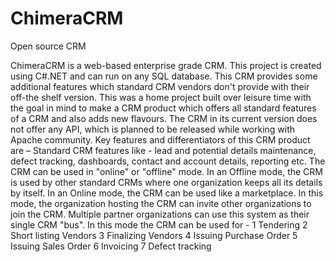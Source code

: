# ChimeraCRM
Open source CRM

ChimeraCRM is a web-based enterprise grade CRM. This project is created using C#.NET and can run on any SQL database. This CRM provides some additional features which standard CRM vendors don't provide with their off-the shelf version.
This was a home project built over leisure time with the goal in mind to make a CRM product which offers all standard features of a CRM and also adds new flavours. The CRM in its current version does not offer any API, which is planned to be released while working with Apache community. 
Key features and differentiators of this CRM product are – 
 Standard CRM features like - lead and potential details maintenance, defect tracking, dashboards, contact and account details, reporting etc. 
The CRM can be used in "online" or "offline" mode. 
In an Offline mode, the CRM is used by other standard CRMs where one organization keeps all its details by itself.
 In an Online mode, the CRM can be used like a marketplace. In this mode, the organization hosting the CRM can invite other organizations to join the CRM. Multiple partner organizations can use this system as their single CRM "bus". In this mode the CRM can be used for - 1 Tendering 2 Short listing Vendors 3 Finalizing Vendors 4 Issuing Purchase Order 5 Issuing Sales Order 6 Invoicing 7 Defect tracking


